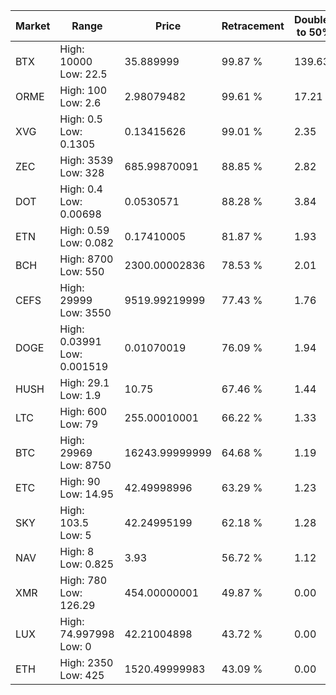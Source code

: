 | Market | Range | Price| Retracement | Doubles to 50% |
| --- | --- | --- | --- | --- |
| BTX | High: 10000<br />Low: 22.5 | 35.889999 | 99.87 % | 139.63 |
| ORME | High: 100<br />Low: 2.6 | 2.98079482 | 99.61 % | 17.21 |
| XVG | High: 0.5<br />Low: 0.1305 | 0.13415626 | 99.01 % | 2.35 |
| ZEC | High: 3539<br />Low: 328 | 685.99870091 | 88.85 % | 2.82 |
| DOT | High: 0.4<br />Low: 0.00698 | 0.0530571 | 88.28 % | 3.84 |
| ETN | High: 0.59<br />Low: 0.082 | 0.17410005 | 81.87 % | 1.93 |
| BCH | High: 8700<br />Low: 550 | 2300.00002836 | 78.53 % | 2.01 |
| CEFS | High: 29999<br />Low: 3550 | 9519.99219999 | 77.43 % | 1.76 |
| DOGE | High: 0.03991<br />Low: 0.001519 | 0.01070019 | 76.09 % | 1.94 |
| HUSH | High: 29.1<br />Low: 1.9 | 10.75 | 67.46 % | 1.44 |
| LTC | High: 600<br />Low: 79 | 255.00010001 | 66.22 % | 1.33 |
| BTC | High: 29969<br />Low: 8750 | 16243.99999999 | 64.68 % | 1.19 |
| ETC | High: 90<br />Low: 14.95 | 42.49998996 | 63.29 % | 1.23 |
| SKY | High: 103.5<br />Low: 5 | 42.24995199 | 62.18 % | 1.28 |
| NAV | High: 8<br />Low: 0.825 | 3.93 | 56.72 % | 1.12 |
| XMR | High: 780<br />Low: 126.29 | 454.00000001 | 49.87 % | 0.00 |
| LUX | High: 74.997998<br />Low: 0 | 42.21004898 | 43.72 % | 0.00 |
| ETH | High: 2350<br />Low: 425 | 1520.49999983 | 43.09 % | 0.00 |
